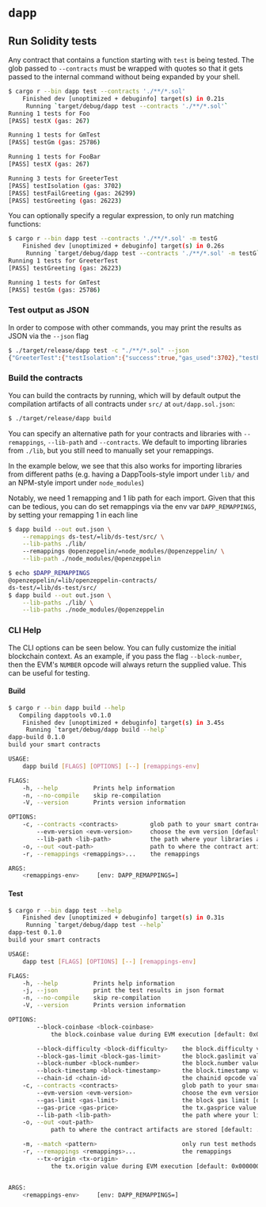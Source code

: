 # `dapp`

## Run Solidity tests

Any contract that contains a function starting with `test` is being tested. The glob
passed to `--contracts` must be wrapped with quotes so that it gets passed to the internal
command without being expanded by your shell.

```bash
$ cargo r --bin dapp test --contracts './**/*.sol'
    Finished dev [unoptimized + debuginfo] target(s) in 0.21s
     Running `target/debug/dapp test --contracts './**/*.sol'`
Running 1 tests for Foo
[PASS] testX (gas: 267)

Running 1 tests for GmTest
[PASS] testGm (gas: 25786)

Running 1 tests for FooBar
[PASS] testX (gas: 267)

Running 3 tests for GreeterTest
[PASS] testIsolation (gas: 3702)
[PASS] testFailGreeting (gas: 26299)
[PASS] testGreeting (gas: 26223)
```

You can optionally specify a regular expression, to only run matching functions:

```bash
$ cargo r --bin dapp test --contracts './**/*.sol' -m testG
    Finished dev [unoptimized + debuginfo] target(s) in 0.26s
     Running `target/debug/dapp test --contracts './**/*.sol' -m testG`
Running 1 tests for GreeterTest
[PASS] testGreeting (gas: 26223)

Running 1 tests for GmTest
[PASS] testGm (gas: 25786)
```

### Test output as JSON

In order to compose with other commands, you may print the results as JSON via the `--json` flag

```bash
$ ./target/release/dapp test -c "./**/*.sol" --json
{"GreeterTest":{"testIsolation":{"success":true,"gas_used":3702},"testFailGreeting":{"success":true,"gas_used":26299},"testGreeting":{"success":true,"gas_used":26223}},"FooBar":{"testX":{"success":true,"gas_used":267}},"Foo":{"testX":{"success":true,"gas_used":267}},"GmTest":{"testGm":{"success":true,"gas_used":25786}}}
```

### Build the contracts

You can build the contracts by running, which will by default output the compilation artifacts
of all contracts under `src/` at `out/dapp.sol.json`:

```bash
$ ./target/release/dapp build
```

You can specify an alternative path for your contracts and libraries with `--remappings`, `--lib-path`
and `--contracts`. We default to importing libraries from `./lib`, but you still need to manually
set your remappings.

In the example below, we see that this also works for importing libraries from different paths
(e.g. having a DappTools-style import under `lib/` and an NPM-style import under `node_modules`)

Notably, we need 1 remapping and 1 lib path for each import. Given that this can be tedious,
you can do set remappings via the env var `DAPP_REMAPPINGS`, by setting your remapping  1 in each line

```bash
$ dapp build --out out.json \
    --remappings ds-test/=lib/ds-test/src/ \
    --lib-paths ./lib/
    --remappings @openzeppelin/=node_modules/@openzeppelin/ \
    --lib-path ./node_modules/@openzeppelin
```


```bash
$ echo $DAPP_REMAPPINGS
@openzeppelin/=lib/openzeppelin-contracts/
ds-test/=lib/ds-test/src/
$ dapp build --out out.json \
    --lib-paths ./lib/ \
    --lib-paths ./node_modules/@openzeppelin
```

### CLI Help

The CLI options can be seen below. You can fully customize the initial blockchain
context. As an example, if you pass the flag `--block-number`, then the EVM's `NUMBER`
opcode will always return the supplied value. This can be useful for testing.


#### Build

```bash
$ cargo r --bin dapp build --help
   Compiling dapptools v0.1.0
    Finished dev [unoptimized + debuginfo] target(s) in 3.45s
     Running `target/debug/dapp build --help`
dapp-build 0.1.0
build your smart contracts

USAGE:
    dapp build [FLAGS] [OPTIONS] [--] [remappings-env]

FLAGS:
    -h, --help          Prints help information
    -n, --no-compile    skip re-compilation
    -V, --version       Prints version information

OPTIONS:
    -c, --contracts <contracts>         glob path to your smart contracts [default: ./src/**/*.sol]
        --evm-version <evm-version>     choose the evm version [default: berlin]
        --lib-path <lib-path>           the path where your libraries are installed
    -o, --out <out-path>                path to where the contract artifacts are stored [default: ./out/dapp.sol.json]
    -r, --remappings <remappings>...    the remappings

ARGS:
    <remappings-env>     [env: DAPP_REMAPPINGS=]
```

#### Test

```bash
$ cargo r --bin dapp test --help
    Finished dev [unoptimized + debuginfo] target(s) in 0.31s
     Running `target/debug/dapp test --help`
dapp-test 0.1.0
build your smart contracts

USAGE:
    dapp test [FLAGS] [OPTIONS] [--] [remappings-env]

FLAGS:
    -h, --help          Prints help information
    -j, --json          print the test results in json format
    -n, --no-compile    skip re-compilation
    -V, --version       Prints version information

OPTIONS:
        --block-coinbase <block-coinbase>
            the block.coinbase value during EVM execution [default: 0x0000000000000000000000000000000000000000]

        --block-difficulty <block-difficulty>    the block.difficulty value during EVM execution [default: 0]
        --block-gas-limit <block-gas-limit>      the block.gaslimit value during EVM execution
        --block-number <block-number>            the block.number value during EVM execution [default: 0]
        --block-timestamp <block-timestamp>      the block.timestamp value during EVM execution [default: 0]
        --chain-id <chain-id>                    the chainid opcode value [default: 1]
    -c, --contracts <contracts>                  glob path to your smart contracts [default: ./src/**/*.sol]
        --evm-version <evm-version>              choose the evm version [default: berlin]
        --gas-limit <gas-limit>                  the block gas limit [default: 25000000]
        --gas-price <gas-price>                  the tx.gasprice value during EVM execution [default: 0]
        --lib-path <lib-path>                    the path where your libraries are installed
    -o, --out <out-path>
            path to where the contract artifacts are stored [default: ./out/dapp.sol.json]

    -m, --match <pattern>                        only run test methods matching regex [default: .*]
    -r, --remappings <remappings>...             the remappings
        --tx-origin <tx-origin>
            the tx.origin value during EVM execution [default: 0x0000000000000000000000000000000000000000]


ARGS:
    <remappings-env>     [env: DAPP_REMAPPINGS=]

```
